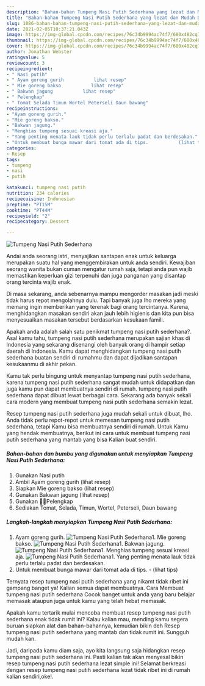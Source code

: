 ```yaml
---
description: "Bahan-bahan Tumpeng Nasi Putih Sederhana yang lezat dan Mudah Dibuat"
title: "Bahan-bahan Tumpeng Nasi Putih Sederhana yang lezat dan Mudah Dibuat"
slug: 1086-bahan-bahan-tumpeng-nasi-putih-sederhana-yang-lezat-dan-mudah-dibuat
date: 2021-02-05T10:37:21.043Z
image: https://img-global.cpcdn.com/recipes/76c34b9994ac74f7/680x482cq70/tumpeng-nasi-putih-sederhana-foto-resep-utama.jpg
thumbnail: https://img-global.cpcdn.com/recipes/76c34b9994ac74f7/680x482cq70/tumpeng-nasi-putih-sederhana-foto-resep-utama.jpg
cover: https://img-global.cpcdn.com/recipes/76c34b9994ac74f7/680x482cq70/tumpeng-nasi-putih-sederhana-foto-resep-utama.jpg
author: Jonathan Webster
ratingvalue: 5
reviewcount: 3
recipeingredient:
- " Nasi putih"
- " Ayam goreng gurih           lihat resep"
- " Mie goreng bakso           lihat resep"
- " Bakwan jagung           lihat resep"
- " Pelengkap"
- " Tomat Selada Timun Wortel Peterseli Daun bawang"
recipeinstructions:
- "Ayam goreng gurih."
- "Mie goreng bakso."
- "Bakwan jagung."
- "Menghias tumpeng sesuai kreasi aja."
- "Yang penting menata lauk tidak perlu terlalu padat dan berdesakan."
- "Untuk membuat bunga mawar dari tomat ada di tips.           (lihat tips)"
categories:
- Resep
tags:
- tumpeng
- nasi
- putih

katakunci: tumpeng nasi putih 
nutrition: 234 calories
recipecuisine: Indonesian
preptime: "PT15M"
cooktime: "PT44M"
recipeyield: "2"
recipecategory: Dessert

---
```



![Tumpeng Nasi Putih Sederhana](https://img-global.cpcdn.com/recipes/76c34b9994ac74f7/680x482cq70/tumpeng-nasi-putih-sederhana-foto-resep-utama.jpg)

Andai anda seorang istri, menyajikan santapan enak untuk keluarga merupakan suatu hal yang menggembirakan untuk anda sendiri. Kewajiban seorang  wanita bukan cuman mengatur rumah saja, tetapi anda pun wajib memastikan keperluan gizi terpenuhi dan juga panganan yang disantap orang tercinta wajib enak.

Di masa  sekarang, anda sebenarnya mampu mengorder masakan jadi meski tidak harus repot mengolahnya dulu. Tapi banyak juga lho mereka yang memang ingin memberikan yang terenak bagi orang tercintanya. Karena, menghidangkan masakan sendiri akan jauh lebih higienis dan kita pun bisa menyesuaikan masakan tersebut berdasarkan kesukaan famili. 



Apakah anda adalah salah satu penikmat tumpeng nasi putih sederhana?. Asal kamu tahu, tumpeng nasi putih sederhana merupakan sajian khas di Indonesia yang sekarang disenangi oleh banyak orang di hampir setiap daerah di Indonesia. Kamu dapat menghidangkan tumpeng nasi putih sederhana buatan sendiri di rumahmu dan dapat dijadikan santapan kesukaanmu di akhir pekan.

Kamu tak perlu bingung untuk menyantap tumpeng nasi putih sederhana, karena tumpeng nasi putih sederhana sangat mudah untuk didapatkan dan juga kamu pun dapat membuatnya sendiri di rumah. tumpeng nasi putih sederhana dapat dibuat lewat berbagai cara. Sekarang ada banyak sekali cara modern yang membuat tumpeng nasi putih sederhana semakin lezat.

Resep tumpeng nasi putih sederhana juga mudah sekali untuk dibuat, lho. Anda tidak perlu repot-repot untuk memesan tumpeng nasi putih sederhana, tetapi Kamu bisa membuatnya sendiri di rumah. Untuk Kamu yang hendak membuatnya, berikut ini cara untuk membuat tumpeng nasi putih sederhana yang mantab yang bisa Kalian buat sendiri.

<!--inarticleads1-->

##### Bahan-bahan dan bumbu yang digunakan untuk menyiapkan Tumpeng Nasi Putih Sederhana:

1. Gunakan  Nasi putih
1. Ambil  Ayam goreng gurih           (lihat resep)
1. Siapkan  Mie goreng bakso           (lihat resep)
1. Gunakan  Bakwan jagung           (lihat resep)
1. Gunakan  🍅🥒Pelengkap
1. Sediakan  Tomat, Selada, Timun, Wortel, Peterseli, Daun bawang




<!--inarticleads2-->

##### Langkah-langkah menyiapkan Tumpeng Nasi Putih Sederhana:

1. Ayam goreng gurih.
<img src="https://img-global.cpcdn.com/steps/e51fc020d874d0d2/160x128cq70/tumpeng-nasi-putih-sederhana-langkah-memasak-1-foto.jpg" alt="Tumpeng Nasi Putih Sederhana">1. Mie goreng bakso.
<img src="https://img-global.cpcdn.com/steps/264e7b9132275d18/160x128cq70/tumpeng-nasi-putih-sederhana-langkah-memasak-2-foto.jpg" alt="Tumpeng Nasi Putih Sederhana">1. Bakwan jagung.
<img src="https://img-global.cpcdn.com/steps/c4b8f699ede1e12f/160x128cq70/tumpeng-nasi-putih-sederhana-langkah-memasak-3-foto.jpg" alt="Tumpeng Nasi Putih Sederhana">1. Menghias tumpeng sesuai kreasi aja.
<img src="https://img-global.cpcdn.com/steps/b46b9f59aeb9de87/160x128cq70/tumpeng-nasi-putih-sederhana-langkah-memasak-4-foto.jpg" alt="Tumpeng Nasi Putih Sederhana">1. Yang penting menata lauk tidak perlu terlalu padat dan berdesakan.
1. Untuk membuat bunga mawar dari tomat ada di tips. -           (lihat tips)




Ternyata resep tumpeng nasi putih sederhana yang nikamt tidak ribet ini gampang banget ya! Kalian semua dapat membuatnya. Cara Membuat tumpeng nasi putih sederhana Cocok banget untuk anda yang baru belajar memasak ataupun juga untuk kamu yang telah hebat memasak.

Apakah kamu tertarik mulai mencoba membuat resep tumpeng nasi putih sederhana enak tidak rumit ini? Kalau kalian mau, mending kamu segera buruan siapkan alat dan bahan-bahannya, kemudian bikin deh Resep tumpeng nasi putih sederhana yang mantab dan tidak rumit ini. Sungguh mudah kan. 

Jadi, daripada kamu diam saja, ayo kita langsung saja hidangkan resep tumpeng nasi putih sederhana ini. Pasti kalian tak akan menyesal bikin resep tumpeng nasi putih sederhana lezat simple ini! Selamat berkreasi dengan resep tumpeng nasi putih sederhana lezat tidak ribet ini di rumah kalian sendiri,oke!.

